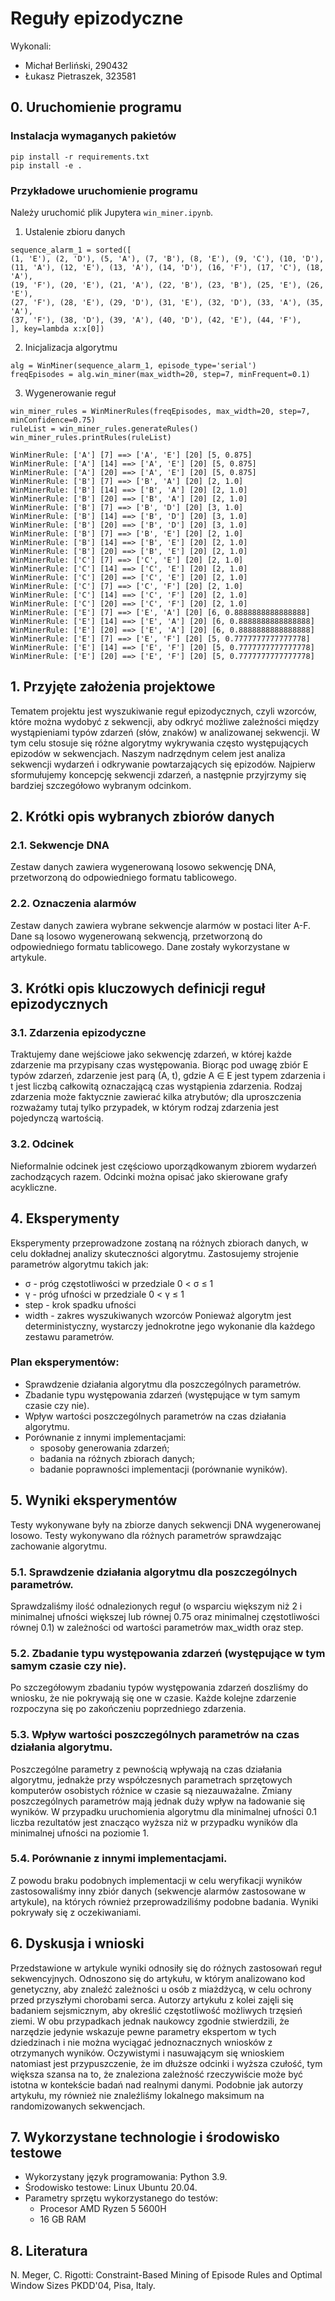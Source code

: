 # Reguły epizodyczne

Wykonali:
* Michał Berliński, 290432
* Łukasz Pietraszek, 323581

## 0. Uruchomienie programu

### Instalacja wymaganych pakietów
```
pip install -r requirements.txt
pip install -e .
```

### Przykładowe uruchomienie programu
Należy uruchomić plik Jupytera ```win_miner.ipynb```.

1. Ustalenie zbioru danych
```
sequence_alarm_1 = sorted([
(1, 'E'), (2, 'D'), (5, 'A'), (7, 'B'), (8, 'E'), (9, 'C'), (10, 'D'),
(11, 'A'), (12, 'E'), (13, 'A'), (14, 'D'), (16, 'F'), (17, 'C'), (18, 'A'),
(19, 'F'), (20, 'E'), (21, 'A'), (22, 'B'), (23, 'B'), (25, 'E'), (26, 'E'),
(27, 'F'), (28, 'E'), (29, 'D'), (31, 'E'), (32, 'D'), (33, 'A'), (35, 'A'),
(37, 'F'), (38, 'D'), (39, 'A'), (40, 'D'), (42, 'E'), (44, 'F'),
], key=lambda x:x[0])
```
2. Inicjalizacja algorytmu
```
alg = WinMiner(sequence_alarm_1, episode_type='serial')
freqEpisodes = alg.win_miner(max_width=20, step=7, minFrequent=0.1)
```
3. Wygenerowanie reguł
```
win_miner_rules = WinMinerRules(freqEpisodes, max_width=20, step=7, minConfidence=0.75)
ruleList = win_miner_rules.generateRules()
win_miner_rules.printRules(ruleList)
```
```
WinMinerRule: ['A'] [7] ==> ['A', 'E'] [20] [5, 0.875]
WinMinerRule: ['A'] [14] ==> ['A', 'E'] [20] [5, 0.875]
WinMinerRule: ['A'] [20] ==> ['A', 'E'] [20] [5, 0.875]
WinMinerRule: ['B'] [7] ==> ['B', 'A'] [20] [2, 1.0]
WinMinerRule: ['B'] [14] ==> ['B', 'A'] [20] [2, 1.0]
WinMinerRule: ['B'] [20] ==> ['B', 'A'] [20] [2, 1.0]
WinMinerRule: ['B'] [7] ==> ['B', 'D'] [20] [3, 1.0]
WinMinerRule: ['B'] [14] ==> ['B', 'D'] [20] [3, 1.0]
WinMinerRule: ['B'] [20] ==> ['B', 'D'] [20] [3, 1.0]
WinMinerRule: ['B'] [7] ==> ['B', 'E'] [20] [2, 1.0]
WinMinerRule: ['B'] [14] ==> ['B', 'E'] [20] [2, 1.0]
WinMinerRule: ['B'] [20] ==> ['B', 'E'] [20] [2, 1.0]
WinMinerRule: ['C'] [7] ==> ['C', 'E'] [20] [2, 1.0]
WinMinerRule: ['C'] [14] ==> ['C', 'E'] [20] [2, 1.0]
WinMinerRule: ['C'] [20] ==> ['C', 'E'] [20] [2, 1.0]
WinMinerRule: ['C'] [7] ==> ['C', 'F'] [20] [2, 1.0]
WinMinerRule: ['C'] [14] ==> ['C', 'F'] [20] [2, 1.0]
WinMinerRule: ['C'] [20] ==> ['C', 'F'] [20] [2, 1.0]
WinMinerRule: ['E'] [7] ==> ['E', 'A'] [20] [6, 0.8888888888888888]
WinMinerRule: ['E'] [14] ==> ['E', 'A'] [20] [6, 0.8888888888888888]
WinMinerRule: ['E'] [20] ==> ['E', 'A'] [20] [6, 0.8888888888888888]
WinMinerRule: ['E'] [7] ==> ['E', 'F'] [20] [5, 0.7777777777777778]
WinMinerRule: ['E'] [14] ==> ['E', 'F'] [20] [5, 0.7777777777777778]
WinMinerRule: ['E'] [20] ==> ['E', 'F'] [20] [5, 0.7777777777777778]
```


## 1. Przyjęte założenia projektowe
Tematem projektu jest wyszukiwanie reguł epizodycznych, czyli wzorców, które można 
wydobyć z sekwencji, aby odkryć możliwe zależności między wystąpieniami typów zdarzeń 
(słów, znaków) w analizowanej sekwencji. W tym celu stosuje się różne algorytmy wykrywania 
często występujących epizodów w sekwencjach.
Naszym nadrzędnym celem jest analiza sekwencji wydarzeń i odkrywanie powtarzających się 
epizodów. Najpierw sformułujemy koncepcję sekwencji zdarzeń, a następnie przyjrzymy się 
bardziej szczegółowo wybranym odcinkom.

## 2. Krótki opis wybranych zbiorów danych
### 2.1. Sekwencje DNA
Zestaw danych zawiera wygenerowaną losowo sekwencję DNA, przetworzoną do 
odpowiedniego formatu tablicowego. 
### 2.2. Oznaczenia alarmów
Zestaw danych zawiera wybrane sekwencje alarmów w postaci liter A-F. Dane są losowo 
wygenerowaną sekwencją, przetworzoną do odpowiedniego formatu tablicowego. Dane 
zostały wykorzystane w artykule.

## 3. Krótki opis kluczowych definicji reguł epizodycznych
### 3.1. Zdarzenia epizodyczne
Traktujemy dane wejściowe jako sekwencję zdarzeń, w której każde zdarzenie ma przypisany 
czas występowania. Biorąc pod uwagę zbiór E typów zdarzeń, zdarzenie jest parą (A, t), gdzie 
A ∈ E jest typem zdarzenia i t jest liczbą całkowitą oznaczającą czas wystąpienia zdarzenia. 
Rodzaj zdarzenia może faktycznie zawierać kilka atrybutów; dla uproszczenia rozważamy tutaj 
tylko przypadek, w którym rodzaj zdarzenia jest pojedynczą wartością.
### 3.2. Odcinek
Nieformalnie odcinek jest częściowo uporządkowanym zbiorem wydarzeń zachodzących 
razem. Odcinki można opisać jako skierowane grafy acykliczne.

## 4. Eksperymenty
Eksperymenty przeprowadzone zostaną na różnych zbiorach danych, w celu dokładnej analizy 
skuteczności algorytmu. Zastosujemy strojenie parametrów algorytmu takich jak:
* σ - próg częstotliwości w przedziale 0 < σ ≤ 1
* γ - próg ufności w przedziale 0 < γ ≤ 1
* step - krok spadku ufności
* width - zakres wyszukiwanych wzorców
Ponieważ algorytm jest deterministyczny, wystarczy jednokrotne jego wykonanie dla każdego 
zestawu parametrów.

### Plan eksperymentów:
* Sprawdzenie działania algorytmu dla poszczególnych parametrów.
* Zbadanie typu występowania zdarzeń (występujące w tym samym czasie czy nie).
* Wpływ wartości poszczególnych parametrów na czas działania algorytmu.
* Porównanie z innymi implementacjami:
  - sposoby generowania zdarzeń;
  - badania na różnych zbiorach danych;
  - badanie poprawności implementacji (porównanie wyników).

## 5. Wyniki eksperymentów
Testy wykonywane były na zbiorze danych sekwencji DNA wygenerowanej losowo. Testy 
wykonywano dla różnych parametrów sprawdzając zachowanie algorytmu. 
### 5.1. Sprawdzenie działania algorytmu dla poszczególnych parametrów.
Sprawdzaliśmy ilość odnalezionych reguł (o wsparciu większym niż 2 i minimalnej ufności 
większej lub równej 0.75 oraz minimalnej częstotliwości równej 0.1) w zależności od wartości 
parametrów max_width oraz step.
### 5.2. Zbadanie typu występowania zdarzeń (występujące w tym samym czasie czy nie).
Po szczegółowym zbadaniu typów występowania zdarzeń doszliśmy do wniosku, że nie 
pokrywają się one w czasie. Każde kolejne zdarzenie rozpoczyna się po zakończeniu 
poprzedniego zdarzenia.
### 5.3. Wpływ wartości poszczególnych parametrów na czas działania algorytmu.
Poszczególne parametry z pewnością wpływają na czas działania algorytmu, jednakże przy 
współczesnych parametrach sprzętowych komputerów osobistych różnice w czasie są 
niezauważalne. Zmiany poszczególnych parametrów mają jednak duży wpływ na ładowanie 
się wyników. W przypadku uruchomienia algorytmu dla minimalnej ufności 0.1 liczba 
rezultatów jest znacząco wyższa niż w przypadku wyników dla minimalnej ufności na poziomie 1.
### 5.4. Porównanie z innymi implementacjami. 
Z powodu braku podobnych implementacji w celu weryfikacji wyników zastosowaliśmy inny
zbiór danych (sekwencje alarmów zastosowane w artykule), na których również 
przeprowadziliśmy podobne badania. Wyniki pokrywały się z oczekiwaniami.

## 6. Dyskusja i wnioski
Przedstawione w artykule wyniki odnosiły się do różnych zastosowań reguł sekwencyjnych. 
Odnoszono się do artykułu, w którym analizowano kod genetyczny, aby znaleźć zależności 
u osób z miażdżycą, w celu ochrony przed przyszłymi chorobami serca. Autorzy artykułu 
z kolei zajęli się badaniem sejsmicznym, aby określić częstotliwość możliwych trzęsień ziemi. 
W obu przypadkach jednak naukowcy zgodnie stwierdzili, że narzędzie jedynie wskazuje 
pewne parametry ekspertom w tych dziedzinach i nie można wyciągać jednoznacznych 
wniosków z otrzymanych wyników. 
Oczywistymi i nasuwającym się wnioskiem natomiast jest przypuszczenie, że im dłuższe 
odcinki i wyższa czułość, tym większa szansa na to, że znaleziona zależność rzeczywiście może 
być istotna w kontekście badań nad realnymi danymi. Podobnie jak autorzy artykułu, my 
również nie znaleźliśmy lokalnego maksimum na randomizowanych sekwencjach. 

## 7. Wykorzystane technologie i środowisko testowe
* Wykorzystany język programowania: Python 3.9.
* Środowisko testowe: Linux Ubuntu 20.04.
* Parametry sprzętu wykorzystanego do testów:
  - Procesor AMD Ryzen 5 5600H
  - 16 GB RAM

## 8. Literatura
N. Meger, C. Rigotti: Constraint-Based Mining of Episode Rules and Optimal Window Sizes 
PKDD'04, Pisa, Italy.

